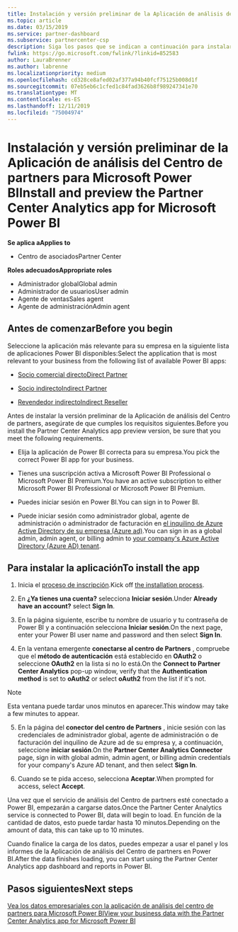```yaml
---
title: Instalación y versión preliminar de la Aplicación de análisis del Centro de partners para Microsoft Power BI | Centro de partners
ms.topic: article
ms.date: 03/15/2019
ms.service: partner-dashboard
ms.subservice: partnercenter-csp
description: Siga los pasos que se indican a continuación para instalar y obtener una vista previa de la aplicación de análisis del centro de partners para Power BI (para asociados directos en CSP).
fwlink: https://go.microsoft.com/fwlink/?linkid=852583
author: LauraBrenner
ms.author: labrenne
ms.localizationpriority: medium
ms.openlocfilehash: cd328ce8afed02af377a94b40fcf75125b008d1f
ms.sourcegitcommit: 07eb5eb6c1cfed1c84fad3626b8f989247341e70
ms.translationtype: MT
ms.contentlocale: es-ES
ms.lasthandoff: 12/11/2019
ms.locfileid: "75004974"
---
```

# <a name="install-and-preview-the-partner-center-analytics-app-for-microsoft-power-bi"></a><span data-ttu-id="08427-103">Instalación y versión preliminar de la Aplicación de análisis del Centro de partners para Microsoft Power BI</span><span class="sxs-lookup"><span data-stu-id="08427-103">Install and preview the Partner Center Analytics app for Microsoft Power BI</span></span>

<span data-ttu-id="08427-104">**Se aplica a**</span><span class="sxs-lookup"><span data-stu-id="08427-104">**Applies to**</span></span>

- <span data-ttu-id="08427-105">Centro de asociados</span><span class="sxs-lookup"><span data-stu-id="08427-105">Partner Center</span></span>

<span data-ttu-id="08427-106">**Roles adecuados**</span><span class="sxs-lookup"><span data-stu-id="08427-106">**Appropriate roles**</span></span>
-   <span data-ttu-id="08427-107">Administrador global</span><span class="sxs-lookup"><span data-stu-id="08427-107">Global admin</span></span>
-   <span data-ttu-id="08427-108">Administrador de usuarios</span><span class="sxs-lookup"><span data-stu-id="08427-108">User admin</span></span>
-   <span data-ttu-id="08427-109">Agente de ventas</span><span class="sxs-lookup"><span data-stu-id="08427-109">Sales agent</span></span>
-   <span data-ttu-id="08427-110">Agente de administración</span><span class="sxs-lookup"><span data-stu-id="08427-110">Admin agent</span></span>

## <a name="before-you-begin"></a><span data-ttu-id="08427-111">Antes de comenzar</span><span class="sxs-lookup"><span data-stu-id="08427-111">Before you begin</span></span>

<span data-ttu-id="08427-112">Seleccione la aplicación más relevante para su empresa en la siguiente lista de aplicaciones Power BI disponibles:</span><span class="sxs-lookup"><span data-stu-id="08427-112">Select the application that is most relevant to your business from the following list of available Power BI apps:</span></span>
- [<span data-ttu-id="08427-113">Socio comercial directo</span><span class="sxs-lookup"><span data-stu-id="08427-113">Direct Partner</span></span>](https://app.powerbi.com/groups/me/getdata/services/direct-providers-partner-analytics)

- [<span data-ttu-id="08427-114">Socio indirecto</span><span class="sxs-lookup"><span data-stu-id="08427-114">Indirect Partner</span></span>](https://app.powerbi.com/groups/me/getdata/services/indirect-providers-partner-analytics)

- [<span data-ttu-id="08427-115">Revendedor indirecto</span><span class="sxs-lookup"><span data-stu-id="08427-115">Indirect Reseller</span></span>](https://app.powerbi.com/groups/me/getdata/services/indirect-seller-partner-analytics)

<span data-ttu-id="08427-116">Antes de instalar la versión preliminar de la Aplicación de análisis del Centro de partners, asegúrate de que cumples los requisitos siguientes.</span><span class="sxs-lookup"><span data-stu-id="08427-116">Before you install the Partner Center Analytics app preview version, be sure that you meet the following requirements.</span></span>

- <span data-ttu-id="08427-117">Elija la aplicación de Power BI correcta para su empresa.</span><span class="sxs-lookup"><span data-stu-id="08427-117">You pick the correct Power BI app for your business.</span></span>

- <span data-ttu-id="08427-118">Tienes una suscripción activa a Microsoft Power BI Professional o Microsoft Power BI Premium.</span><span class="sxs-lookup"><span data-stu-id="08427-118">You have an active subscription to either Microsoft Power BI Professional or Microsoft Power BI Premium.</span></span>

- <span data-ttu-id="08427-119">Puedes iniciar sesión en Power BI.</span><span class="sxs-lookup"><span data-stu-id="08427-119">You can sign in to Power BI.</span></span>

- <span data-ttu-id="08427-120">Puede iniciar sesión como administrador global, agente de administración o administrador de facturación en [el inquilino de Azure Active Directory de su empresa (Azure ad)](azure-active-directory-tenants-and-partner-center.md).</span><span class="sxs-lookup"><span data-stu-id="08427-120">You can sign in as a global admin, admin agent, or billing admin to [your company's Azure Active Directory (Azure AD) tenant](azure-active-directory-tenants-and-partner-center.md).</span></span>

## <a name="to-install-the-app"></a><span data-ttu-id="08427-121">Para instalar la aplicación</span><span class="sxs-lookup"><span data-stu-id="08427-121">To install the app</span></span>

1. <span data-ttu-id="08427-122">Inicia el [proceso de inscripción](https://app.powerbi.com/getdata/services/partneranalytics?cpcode=PartnerCenterAnalytics&getDataForceConnect=true&alwaysPromptForContentProviderCreds=true).</span><span class="sxs-lookup"><span data-stu-id="08427-122">Kick off [the installation process](https://app.powerbi.com/getdata/services/partneranalytics?cpcode=PartnerCenterAnalytics&getDataForceConnect=true&alwaysPromptForContentProviderCreds=true).</span></span>

2. <span data-ttu-id="08427-123">En **¿Ya tienes una cuenta?** selecciona **Iniciar sesión**.</span><span class="sxs-lookup"><span data-stu-id="08427-123">Under **Already have an account?** select **Sign In**.</span></span> 

3. <span data-ttu-id="08427-124">En la página siguiente, escribe tu nombre de usuario y tu contraseña de Power BI y a continuación selecciona **Iniciar sesión**.</span><span class="sxs-lookup"><span data-stu-id="08427-124">On the next page, enter your Power BI user name and password and then select **Sign In**.</span></span> 

4. <span data-ttu-id="08427-125">En la ventana emergente **conectarse al centro de Partners** , compruebe que el **método de autenticación** está establecido en **OAuth2** o seleccione **OAuth2** en la lista si no lo está.</span><span class="sxs-lookup"><span data-stu-id="08427-125">On the **Connect to Partner Center Analytics** pop-up window, verify that the **Authentication method** is set to **oAuth2** or select **oAuth2** from the list if it's not.</span></span> 

> [!NOTE]  
>  <span data-ttu-id="08427-126">Esta ventana puede tardar unos minutos en aparecer.</span><span class="sxs-lookup"><span data-stu-id="08427-126">This window may take a few minutes to appear.</span></span>

5. <span data-ttu-id="08427-127">En la página del **conector del centro de Partners** , inicie sesión con las credenciales de administrador global, agente de administración o de facturación del inquilino de Azure ad de su empresa y, a continuación, seleccione **iniciar sesión**.</span><span class="sxs-lookup"><span data-stu-id="08427-127">On the **Partner Center Analytics Connector** page, sign in with global admin, admin agent, or billing admin credentials for your company's Azure AD tenant, and then select **Sign In**.</span></span>
 
6. <span data-ttu-id="08427-128">Cuando se te pida acceso, selecciona **Aceptar**.</span><span class="sxs-lookup"><span data-stu-id="08427-128">When prompted for access, select **Accept**.</span></span> 

<span data-ttu-id="08427-129">Una vez que el servicio de análisis del Centro de partners esté conectado a Power BI, empezarán a cargarse datos.</span><span class="sxs-lookup"><span data-stu-id="08427-129">Once the Partner Center Analytics service is connected to Power BI, data will begin to load.</span></span> <span data-ttu-id="08427-130">En función de la cantidad de datos, esto puede tardar hasta 10 minutos.</span><span class="sxs-lookup"><span data-stu-id="08427-130">Depending on the amount of data, this can take up to 10 minutes.</span></span> 

<span data-ttu-id="08427-131">Cuando finalice la carga de los datos, puedes empezar a usar el panel y los informes de la Aplicación de análisis del Centro de partners en Power BI.</span><span class="sxs-lookup"><span data-stu-id="08427-131">After the data finishes loading, you can start using the Partner Center Analytics app dashboard and reports in Power BI.</span></span>

## <a name="next-steps"></a><span data-ttu-id="08427-132">Pasos siguientes</span><span class="sxs-lookup"><span data-stu-id="08427-132">Next steps</span></span>

[<span data-ttu-id="08427-133">Vea los datos empresariales con la aplicación de análisis del centro de partners para Microsoft Power BI</span><span class="sxs-lookup"><span data-stu-id="08427-133">View your business data with the Partner Center Analytics app for Microsoft Power BI</span></span>](power-bi-app-for-direct-partners-use.md)
